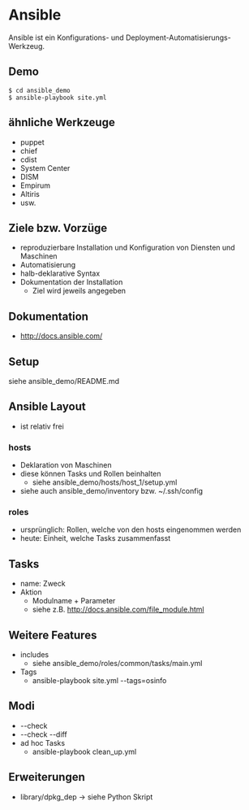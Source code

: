 Ansible
=======

Ansible ist ein Konfigurations- und Deployment-Automatisierungs-Werkzeug.

Demo
----

    $ cd ansible_demo
    $ ansible-playbook site.yml

ähnliche Werkzeuge
------------------

* puppet
* chief
* cdist
* System Center
* DISM
* Empirum
* Altiris
* usw.

Ziele bzw. Vorzüge
------------------

* reproduzierbare Installation und Konfiguration von Diensten und Maschinen
* Automatisierung
* halb-deklarative Syntax
* Dokumentation der Installation
  * Ziel wird jeweils angegeben

Dokumentation
-------------

* http://docs.ansible.com/

Setup
-----

siehe ansible_demo/README.md

Ansible Layout
--------------

* ist relativ frei

### hosts

* Deklaration von Maschinen
* diese können Tasks und Rollen beinhalten
  * siehe ansible_demo/hosts/host_1/setup.yml
* siehe auch ansible_demo/inventory bzw. ~/.ssh/config

### roles

* ursprünglich: Rollen, welche von den hosts eingenommen werden
* heute: Einheit, welche Tasks zusammenfasst

Tasks
-----

* name: Zweck
* Aktion
  * Modulname + Parameter
  * siehe z.B. http://docs.ansible.com/file_module.html

Weitere Features
----------------

* includes
  * siehe ansible_demo/roles/common/tasks/main.yml
* Tags
  * ansible-playbook site.yml --tags=osinfo

Modi
----
* --check
* --check --diff
* ad hoc Tasks
  * ansible-playbook clean_up.yml

Erweiterungen
-------------
* library/dpkg_dep -> siehe Python Skript
